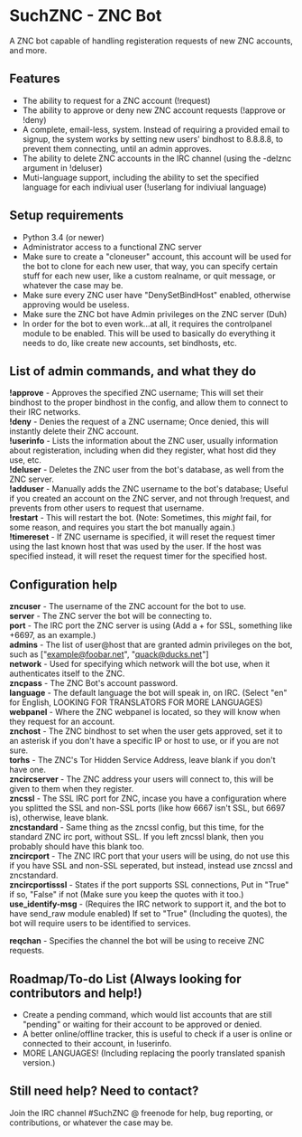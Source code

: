 # SuchZNC - ZNC Bot
A ZNC bot capable of handling registeration requests of new ZNC accounts, and more.

## Features
* The ability to request for a ZNC account (!request)
* The ability to approve or deny new ZNC account requests (!approve or !deny)
* A complete, email-less, system. Instead of requiring a provided email to signup, the system works by setting new users' bindhost to 8.8.8.8, to prevent them connecting, until an admin approves.
* The ability to delete ZNC accounts in the IRC channel (using the -delznc argument in !deluser)
* Muti-language support, including the ability to set the specified language for each indiviual user (!userlang for indiviual language)

## Setup requirements
* Python 3.4 (or newer)
* Administrator access to a functional ZNC server
* Make sure to create a "cloneuser" account, this account will be used for the bot to clone for each new user, that way, you can specify certain stuff for each new user, like a custom realname, or quit message, or whatever the case may be.
* Make sure every ZNC user have "DenySetBindHost" enabled, otherwise approving would be useless.
* Make sure the ZNC bot have Admin privileges on the ZNC server (Duh)
* In order for the bot to even work...at all, it requires the controlpanel module to be enabled. This will be used to basically do everything it needs to do, like create new accounts, set bindhosts, etc.

## List of admin commands, and what they do
**!approve** - Approves the specified ZNC username; This will set their bindhost to the proper bindhost in the config, and allow them to connect to their IRC networks.
<br>
**!deny** - Denies the request of a ZNC username; Once denied, this will instantly delete their ZNC account.
<br>
**!userinfo** - Lists the information about the ZNC user, usually information about registeration, including when did they register, what host did they use, etc.
<br>
**!deluser** - Deletes the ZNC user from the bot's database, as well from the ZNC server.
<br>
**!adduser** - Manually adds the ZNC username to the bot's database; Useful if you created an account on the ZNC server, and not through !request, and prevents from other users to request that username.
<br>
**!restart** - This will restart the bot. (Note: Sometimes, this *might* fail, for some reason, and requires you start the bot manually again.)
<br>
**!timereset** - If ZNC username is specified, it will reset the request timer using the last known host that was used by the user. If the host was specified instead, it will reset the request timer for the specified host.

## Configuration help
**zncuser** - The username of the ZNC account for the bot to use.
<br>
**server** - The ZNC server the bot will be connecting to.
<br>
**port** - The IRC port the ZNC server is using (Add a + for SSL, something like +6697, as an example.)
<br>
**admins** - The list of user@host that are granted admin privileges on the bot, such as ["example@foobar.net", "quack@ducks.net"]
<br>
**network** - Used for specifying which network will the bot use, when it authenticates itself to the ZNC.
<br>
**zncpass** - The ZNC Bot's account password.
<br>
**language** - The default language the bot will speak in, on IRC. (Select "en" for English, LOOKING FOR TRANSLATORS FOR MORE LANGUAGES)
<br>
**webpanel** - Where the ZNC webpanel is located, so they will know when they request for an account.
<br>
**znchost** - The ZNC bindhost to set when the user gets approved, set it to an asterisk if you don't have a specific IP or host to use, or if you are not sure.
<br>
**torhs** - The ZNC's Tor Hidden Service Address, leave blank if you don't have one.
<br>
**zncircserver** - The ZNC address your users will connect to, this will be given to them when they register.
<br>
**zncssl** - The SSL IRC port for ZNC, incase you have a configuration where you splitted the SSL and non-SSL ports (like how 6667 isn't SSL, but 6697 is), otherwise, leave blank.
<br>
**zncstandard** - Same thing as the zncssl config, but this time, for the standard ZNC irc port, without SSL. If you left zncssl blank, then you probably should have this blank too.
<br>
**zncircport** - The ZNC IRC port that your users will be using, do not use this if you have SSL and non-SSL seperated, but instead, instead use zncssl and zncstandard.
<br>
**zncircportisssl** - States if the port supports SSL connections, Put in "True" if so, "False" if not (Make sure you keep the quotes with it too.)
<br>
**use_identify-msg** - (Requires the IRC network to support it, and the bot to have send_raw module enabled) If set to "True" (Including the quotes), the bot will require users to be identified to services.

**reqchan** - Specifies the channel the bot will be using to receive ZNC requests.

## Roadmap/To-do List (Always looking for contributors and help!)
* Create a pending command, which would list accounts that are still "pending" or waiting for their account to be approved or denied.
* A better online/offline tracker, this is useful to check if a user is online or connected to their account, in !userinfo.
* MORE LANGUAGES! (Including replacing the poorly translated spanish version.)

## Still need help? Need to contact?
Join the IRC channel #SuchZNC @ freenode for help, bug reporting, or contributions, or whatever the case may be.
